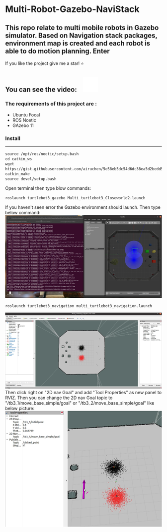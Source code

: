 # Multi-Robot-Gazebo-NaviStack
This repo relate to multi mobile robots in Gazebo simulator. Based on Navigation stack packages, environment map is created and each robot is able to do motion planning. **Enter**
---
If you like the project give me a star! :star: 

You can see the video: &nbsp;&nbsp;
[![website](./img/youtube-dark.svg)](https://www.youtube.com/watch?v=XaLbEKf8UhA)
&nbsp;&nbsp;
---

### The requirements of this project are :
- Ubuntu Focal 
- ROS Noetic
- GAzebo 11
### Install 
---
```
source /opt/ros/noetic/setup.bash
cd catkin_ws
wget https://gist.githubusercontent.com/airuchen/5e58eb5dc54d6dc38ea5d2bedd53f69e/raw/ae3b850aca5a0577105c682eec1ab3b534161cc2/multi_omnibot.repos
catkin_make
source devel/setup.bash
```
 Open terminal then type blow commands:
 
 ```
roslaunch turtlebot3_gazebo Multi_turtlebot3_Closeworld2.launch
```

If you haven't seen error the Gazebo environment should launch. Then type below command:
![Gazebo Environment](./img/gazebo.png)

 ```
roslaunch turtlebot3_navigation multi_turtlebot3_navigation.launch
```
![RVIZ Environment](./img/rviz.png)
Then click right on "2D nav Goal"  and add "Tool Properties" as new panel to RVIZ.
Then you can change the 2D nav Goal topic to "/tb3_1/move_base_simple/goal" or "/tb3_2/move_base_simple/goal" like below picture:
![RVIZ Environment](./img/2dnav.png)



